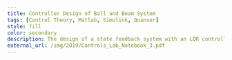 ```yaml
---
title: Controller Design of Ball and Beam System
tags: [Control Theory, Matlab, Simulink, Quanser]
style: fill
color: secondary
description: The design of a state feedback system with an LQR controller. Includes system identification using Lagrangian dynamics.
external_url: /img/2019/Controls_Lab_Notebook_3.pdf
---
```

